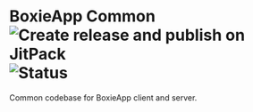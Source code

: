 # BoxieApp Common ![Create release and publish on JitPack](https://github.com/err09r/BoxieApp-common/actions/workflows/release.yml/badge.svg) ![Status](https://img.shields.io/badge/Work_In_Progress-yellow?style=plastic&label=Status)

Common codebase for BoxieApp client and server.

